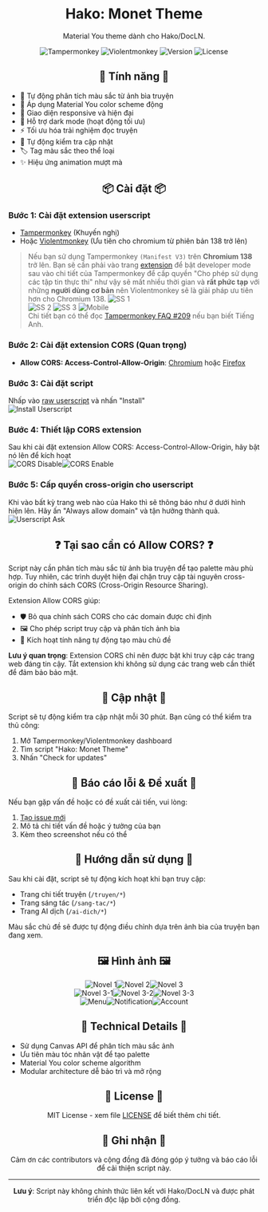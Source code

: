 <div align="center">

# Hako: Monet Theme

Material You theme dành cho Hako/DocLN.

![Tampermonkey](https://img.shields.io/badge/Tampermonkey-Supported-green.svg)
![Violentmonkey](https://img.shields.io/badge/Violentmonkey-Supported-green.svg)
![Version](https://img.shields.io/github/package-json/v/sang765/HakoMonetTheme?color=blue&label=Version)
![License](https://img.shields.io/badge/License-MIT-yellow.svg)

## 🌟 Tính năng 🌟

<div align="left">

- 🎨 Tự động phân tích màu sắc từ ảnh bìa truyện
- 🎯 Áp dụng Material You color scheme động
- 📱 Giao diện responsive và hiện đại
- 🌙 Hỗ trợ dark mode (hoạt động tối ưu)
- ⚡ Tối ưu hóa trải nghiệm đọc truyện
- 🔔 Tự động kiểm tra cập nhật
- 🏷️ Tag màu sắc theo thể loại
- ✨ Hiệu ứng animation mượt mà

</div>

## 📦 Cài đặt 📦

<div align="left">

### Bước 1: Cài đặt extension userscript
- [Tampermonkey](https://www.tampermonkey.net/) (Khuyến nghị)
- Hoặc [Violentmonkey](https://violentmonkey.github.io/get-it/) (Ưu tiên cho chromium từ phiên bản 138 trở lên)

> Nếu bạn sử dụng Tampermonkey `(Manifest V3)` trên **Chromium 138** trở lên. Bạn sẽ cần phải vào trang [extension](chrome://extensions) để bật developer mode sau vào chi tiết của Tampermonkey để cấp quyền "Cho phép sử dụng các tập tin thực thi" như vậy sẽ mất nhiều thời gian và **rất phức tạp** với những **người dùng cơ bản** nên Violentmonkey sẽ là giải pháp ưu tiên hơn cho Chromium 138.
> ![SS 1](https://www.tampermonkey.net/images/chrome_extensions.jpg)  
> ![SS 2](https://www.tampermonkey.net/images/developer_mode.jpg)
> ![SS 3](https://www.tampermonkey.net/images/userscripts_toggle.png)
> ![Mobile](https://www.tampermonkey.net/images/edge_dev_mode.jpg)  
> Chi tiết bạn có thể đọc [Tampermonkey FAQ #209](https://www.tampermonkey.net/faq.php?locale=en#Q209) nếu bạn biết Tiếng Anh.

### Bước 2: Cài đặt extension CORS (Quan trọng)
- **Allow CORS: Access-Control-Allow-Origin**: [Chromium](https://chromewebstore.google.com/detail/allow-cors-access-control/lhobafahddgcelffkeicbaginigeejlf) hoặc [Firefox](https://addons.mozilla.org/firefox/addon/access-control-allow-origin/)

### Bước 3: Cài đặt script
Nhấp vào [raw userscript](https://github.com/sang765/HakoMonetTheme/raw/main/HakoMonetTheme.user.js) và nhấn "Install"  
![Install Userscript](/.github/assets/Install_us.jpg)

### Bước 4: Thiết lập CORS extension
Sau khi cài đặt extension Allow CORS: Access-Control-Allow-Origin, hãy bật nó lên để kích hoạt  
![CORS Disable](/.github/assets/cors_disable.jpg)![CORS Enable](/.github/assets/cors_enable.jpg)

### Bước 5: Cấp quyền cross-origin cho userscript
Khi vào bất kỳ trang web nào của Hako thì sẽ thông báo như ở dưới hình hiện lên. Hãy ấn "Always allow domain" và tận hưởng thành quả.  
![Userscript Ask](/.github/assets/userscript_asking.jpg)

</div>

## ❓ Tại sao cần có Allow CORS? ❓

<div align="left">

Script này cần phân tích màu sắc từ ảnh bìa truyện để tạo palette màu phù hợp. Tuy nhiên, các trình duyệt hiện đại chặn truy cập tài nguyên cross-origin do chính sách CORS (Cross-Origin Resource Sharing). 

Extension Allow CORS giúp:
- 🛡️ Bỏ qua chính sách CORS cho các domain được chỉ định
- 🖼️ Cho phép script truy cập và phân tích ảnh bìa
- 🎨 Kích hoạt tính năng tự động tạo màu chủ đề

**Lưu ý quan trọng**: Extension CORS chỉ nên được bật khi truy cập các trang web đáng tin cậy. Tắt extension khi không sử dụng các trang web cần thiết để đảm bảo bảo mật.

</div>

## 🔄 Cập nhật 🔄

<div align="left">

Script sẽ tự động kiểm tra cập nhật mỗi 30 phút. Bạn cũng có thể kiểm tra thủ công:

1. Mở Tampermonkey/Violentmonkey dashboard
2. Tìm script "Hako: Monet Theme"
3. Nhấn "Check for updates"

</div>

## 🐛 Báo cáo lỗi & Đề xuất 🐛

<div align="left">

Nếu bạn gặp vấn đề hoặc có đề xuất cải tiến, vui lòng:
1. [Tạo issue mới](https://github.com/sang765/HakoMonetTheme/issues)
2. Mô tả chi tiết vấn đề hoặc ý tưởng của bạn
3. Kèm theo screenshot nếu có thể

</div>

## 📖 Hướng dẫn sử dụng 📖

<div align="left">

Sau khi cài đặt, script sẽ tự động kích hoạt khi bạn truy cập:
- Trang chi tiết truyện (`/truyen/*`)
- Trang sáng tác (`/sang-tac/*`)
- Trang AI dịch (`/ai-dich/*`)

Màu sắc chủ đề sẽ được tự động điều chỉnh dựa trên ảnh bìa của truyện bạn đang xem.

</div>

## 🖼️ Hình ảnh 🖼️

![Novel 1](/.github/assets/Novel-1.png)![Novel 2](/.github/assets/Novel-2.png)![Novel 3](/.github/assets/Novel-3.png)  
![Novel 3-1](/.github/assets/3-1.png)![Novel 3-2](/.github/assets/3-2.png)![Novel 3-3](/.github/assets/3-3.png)  
![Menu](/.github/assets/menu.png)![Notification](/.github/assets/notification.png)![Account](/.github/assets/account.png)

## 🔧 Technical Details 🔧

<div align="left">

- Sử dụng Canvas API để phân tích màu sắc ảnh
- Ưu tiên màu tóc nhân vật để tạo palette
- Material You color scheme algorithm
- Modular architecture dễ bảo trì và mở rộng

</div>

## 📜 License 📜

<div align="center">

MIT License - xem file [LICENSE](LICENSE) để biết thêm chi tiết.

</div>

## 🙏 Ghi nhận 🙏

<div align="center">

Cảm ơn các contributors và cộng đồng đã đóng góp ý tưởng và báo cáo lỗi để cải thiện script này.  

</div>

---

**Lưu ý**: Script này không chính thức liên kết với Hako/DocLN và được phát triển độc lập bởi cộng đồng.

</div>

